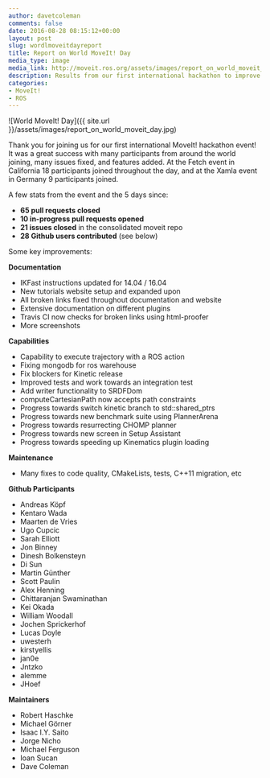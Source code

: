 ```yaml
---
author: davetcoleman
comments: false
date: 2016-08-28 08:15:12+00:00
layout: post
slug: wordlmoveitdayreport
title: Report on World MoveIt! Day
media_type: image
media_link: http://moveit.ros.org/assets/images/report_on_world_moveit_day.jpg
description: Results from our first international hackathon to improve the MoveIt! code base, documentation, and community.
categories:
- MoveIt!
- ROS
---
```


![World MoveIt! Day]({{ site.url }}/assets/images/report_on_world_moveit_day.jpg)

Thank you for joining us for our first international MoveIt! hackathon event! It was a great success with many participants from around the world joining, many issues fixed, and features added. At the Fetch event in California 18 participants joined throughout the day, and at the Xamla event in Germany 9 participants joined.

A few stats from the event and the 5 days since:

- **65 pull requests closed**
- **10 in-progress pull requests opened**
- **21 issues closed** in the consolidated moveit repo
- **28 Github users contributed** (see below)

Some key improvements:

**Documentation**

- IKFast instructions updated for 14.04 / 16.04
- New tutorials website setup and expanded upon
- All broken links fixed throughout documentation and website
- Extensive documentation on different plugins
- Travis CI now checks for broken links using html-proofer
- More screenshots

**Capabilities**

- Capability to execute trajectory with a ROS action
- Fixing mongodb for ros warehouse
- Fix blockers for Kinetic release
- Improved tests and work towards an integration test
- Add writer functionality to SRDFDom
- computeCartesianPath now accepts path constraints
- Progress towards switch kinetic branch to std::shared_ptrs
- Progress towards new benchmark suite using PlannerArena
- Progress towards resurrecting CHOMP planner
- Progress towards new screen in Setup Assistant
- Progress towards speeding up Kinematics plugin loading

**Maintenance**

- Many fixes to code quality, CMakeLists, tests, C++11 migration, etc

**Github Participants**

- Andreas Köpf
- Kentaro Wada
- Maarten de Vries
- Ugo Cupcic
- Sarah Elliott
- Jon Binney
- Dinesh Bolkensteyn
- Di Sun
- Martin Günther
- Scott Paulin
- Alex Henning
- Chittaranjan Swaminathan
- Kei Okada
- William Woodall
- Jochen Sprickerhof
- Lucas Doyle
- uwesterh
- kirstyellis
- jan0e
- Jntzko
- alemme
- JHoef

**Maintainers**

- Robert Haschke
- Michael Görner
- Isaac I.Y. Saito
- Jorge Nicho
- Michael Ferguson
- Ioan Sucan
- Dave Coleman
